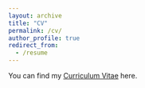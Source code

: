 ```yaml
---
layout: archive
title: "CV"
permalink: /cv/
author_profile: true
redirect_from:
  - /resume
---
```


You can find my [Curriculum Vitae](/vhua.github.io/files/CV.pdf) here.
